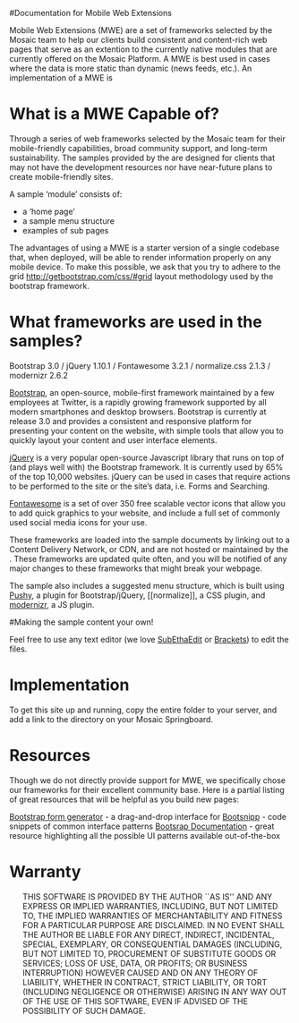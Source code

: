 #Documentation for Mobile Web Extensions


Mobile Web Extensions (MWE) are a set of frameworks selected by the Mosaic team to help our clients build consistent and content-rich web pages that serve as an extention to the currently native modules that are currently offered on the Mosaic Platform. A MWE is best used in cases where the data is more static than dynamic (news feeds, etc.). An implementation of a MWE is 

What is a MWE Capable of?
===


<p>Through a series of web frameworks selected by the Mosaic team for their mobile-friendly capabilities, broad community support, and long-term sustainability. The samples provided by the are designed for clients that may not have the development resources nor have near-future plans to create mobile-friendly sites. </p>

<p>A sample &#8216;module&#8217; consists of:</p>

<ul>
<li>a &#8216;home page&#8217;</li>
<li>a sample menu structure</li>
<li>examples of sub pages</li>
</ul>

The advantages of using a MWE is a starter version of a single codebase that, when deployed, will be able to render information properly on any mobile device. To make this possible, we ask that you try to adhere to the grid http://getbootstrap.com/css/#grid layout methodology used by the bootstrap framework. 


What frameworks are used in the samples?
===


Bootstrap 3.0 / jQuery 1.10.1 / Fontawesome 3.2.1 / normalize.css 2.1.3 / modernizr 2.6.2 

[Bootstrap](getbootstrap.com), an open-source, mobile-first framework maintained by a few employees at Twitter, is a rapidly growing framework supported by all modern smartphones and desktop browsers. Bootstrap is currently at release 3.0 and provides a consistent and responsive platform for presenting your content on the website, with simple tools that allow you to quickly layout your content and user interface elements.

[jQuery](jquery.org) is a very popular open-source Javascript library that runs on top of (and plays well with) the Bootstrap framework. It is currently used by 65% of the top 10,000 websites. jQuery can be used in cases that require actions to be performed to the site or the site&#8217;s data, i.e. Forms and Searching.

[Fontawesome](fontawesome.io) is a set of over 350 free scalable vector icons that allow you to add quick graphics to your website, and include a full set of commonly used social media icons for your use.

These frameworks are loaded into the sample documents by linking out to a Content Delivery Network, or CDN, and are not hosted or maintained by the . These frameworks are updated quite often, and you will be notified of any major changes to these frameworks that might break your webpage. 


The sample also includes a suggested menu structure, which is built using [Pushy](https://github.com/christophery/pushy), a plugin for Bootstrap/jQuery, [[normalize]], a CSS plugin, and [modernizr](modernizr.com), a JS plugin.

#Making the sample content your own!

Feel free to use any text editor (we love [SubEthaEdit](http://www.codingmonkeys.de/subethaedit/) or [Brackets](brakets.io)) to edit the files.

Implementation
===



<p>To get this site up and running, copy the entire folder to your server, and add a link to the directory on your Mosaic Springboard. </p>

Resources
===


<p>Though we do not directly provide support for MWE, we specifically chose our frameworks for their excellent community base. Here is a partial listing of great resources that will be helpful as you build new pages:</p>

[Bootstrap form generator](http://minikomi.github.io/Bootstrap-Form-Builder/) - a drag-and-drop interface for
[Bootsnipp](http://bootsnipp.com/snipps) - code snippets of common interface patterns
[Bootsrap Documentation](http://getbootstrap.com/getting-started/) - great resource highlighting all the possible UI patterns available out-of-the-box

Warranty
===


<ul>
THIS SOFTWARE IS PROVIDED BY THE AUTHOR ``AS IS'' AND ANY EXPRESS OR
IMPLIED WARRANTIES, INCLUDING, BUT NOT LIMITED TO, THE IMPLIED WARRANTIES
OF MERCHANTABILITY AND FITNESS FOR A PARTICULAR PURPOSE ARE DISCLAIMED.
IN NO EVENT SHALL THE AUTHOR BE LIABLE FOR ANY DIRECT, INDIRECT,
INCIDENTAL, SPECIAL, EXEMPLARY, OR CONSEQUENTIAL DAMAGES (INCLUDING, BUT
NOT LIMITED TO, PROCUREMENT OF SUBSTITUTE GOODS OR SERVICES; LOSS OF USE,
DATA, OR PROFITS; OR BUSINESS INTERRUPTION) HOWEVER CAUSED AND ON ANY
THEORY OF LIABILITY, WHETHER IN CONTRACT, STRICT LIABILITY, OR TORT
(INCLUDING NEGLIGENCE OR OTHERWISE) ARISING IN ANY WAY OUT OF THE USE OF
THIS SOFTWARE, EVEN IF ADVISED OF THE POSSIBILITY OF SUCH DAMAGE.
</ul>
